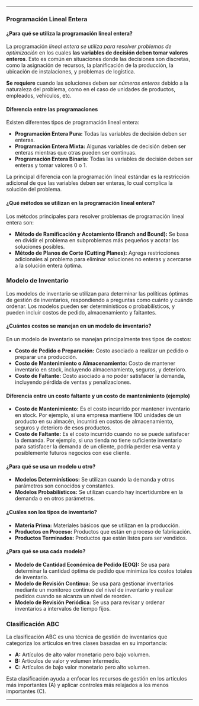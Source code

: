 

---
### Programación Lineal Entera

#### ¿Para qué se utiliza la programación lineal entera?

La programación *lineal entera se utiliza para resolver problemas de optimización* en los cuales **las variables de decisión deben tomar valores enteros**. Esto es común en situaciones donde las decisiones son discretas, como la asignación de recursos, la planificación de la producción, la ubicación de instalaciones, y problemas de logística. 

**Se** **requiere** cuando las soluciones deben ser *números enteros* debido a la naturaleza del problema, como en el caso de unidades de productos, empleados, vehículos, etc.

#### Diferencia entre las programaciones
Existen diferentes tipos de programación lineal entera:

- **Programación Entera Pura:** Todas las variables de decisión deben ser enteras.
- **Programación Entera Mixta:** Algunas variables de decisión deben ser enteras mientras que otras pueden ser continuas.
- **Programación Entera Binaria:** Todas las variables de decisión deben ser enteras y tomar valores 0 o 1.

La principal diferencia con la programación lineal estándar es la restricción adicional de que las variables deben ser enteras, lo cual complica la solución del problema.

#### ¿Qué métodos se utilizan en la programación lineal entera?
Los métodos principales para resolver problemas de programación lineal entera son:

- **Método de Ramificación y Acotamiento (Branch and Bound):** Se basa en dividir el problema en subproblemas más pequeños y acotar las soluciones posibles.
- **Método de Planos de Corte (Cutting Planes):** Agrega restricciones adicionales al problema para eliminar soluciones no enteras y acercarse a la solución entera óptima.

### Modelo de Inventario

Los modelos de inventario se utilizan para determinar las políticas óptimas de gestión de inventarios, respondiendo a preguntas como cuánto y cuándo ordenar. Los modelos pueden ser determinísticos o probabilísticos, y pueden incluir costos de pedido, almacenamiento y faltantes.

#### ¿Cuántos costos se manejan en un modelo de inventario?
En un modelo de inventario se manejan principalmente tres tipos de costos:

- **Costo de Pedido o Preparación:** Costo asociado a realizar un pedido o preparar una producción.
- **Costo de Mantenimiento o Almacenamiento:** Costo de mantener inventario en stock, incluyendo almacenamiento, seguros, y deterioro.
- **Costo de Faltante:** Costo asociado a no poder satisfacer la demanda, incluyendo pérdida de ventas y penalizaciones.

#### Diferencia entre un costo faltante y un costo de mantenimiento (ejemplo)
- **Costo de Mantenimiento:** Es el costo incurrido por mantener inventario en stock. Por ejemplo, si una empresa mantiene 100 unidades de un producto en su almacén, incurrirá en costos de almacenamiento, seguros y deterioro de esos productos.
- **Costo de Faltante:** Es el costo incurrido cuando no se puede satisfacer la demanda. Por ejemplo, si una tienda no tiene suficiente inventario para satisfacer la demanda de un cliente, podría perder esa venta y posiblemente futuros negocios con ese cliente.

#### ¿Para qué se usa un modelo u otro?
- **Modelos Determinísticos:** Se utilizan cuando la demanda y otros parámetros son conocidos y constantes.
- **Modelos Probabilísticos:** Se utilizan cuando hay incertidumbre en la demanda o en otros parámetros.

#### ¿Cuáles son los tipos de inventario?
- **Materia Prima:** Materiales básicos que se utilizan en la producción.
- **Productos en Proceso:** Productos que están en proceso de fabricación.
- **Productos Terminados:** Productos que están listos para ser vendidos.

#### ¿Para qué se usa cada modelo?
- **Modelo de Cantidad Económica de Pedido (EOQ):** Se usa para determinar la cantidad óptima de pedido que minimiza los costos totales de inventario.
- **Modelo de Revisión Continua:** Se usa para gestionar inventarios mediante un monitoreo continuo del nivel de inventario y realizar pedidos cuando se alcanza un nivel de reorden.
- **Modelo de Revisión Periódica:** Se usa para revisar y ordenar inventarios a intervalos de tiempo fijos.

### Clasificación ABC

La clasificación ABC es una técnica de gestión de inventarios que categoriza los artículos en tres clases basadas en su importancia:

- **A:** Artículos de alto valor monetario pero bajo volumen.
- **B:** Artículos de valor y volumen intermedio.
- **C:** Artículos de bajo valor monetario pero alto volumen.

Esta clasificación ayuda a enfocar los recursos de gestión en los artículos más importantes (A) y aplicar controles más relajados a los menos importantes (C).

---
